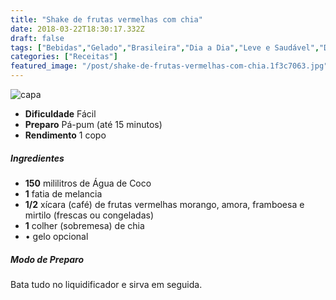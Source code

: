 ```yaml
---
title: "Shake de frutas vermelhas com chia"
date: 2018-03-22T18:30:17.332Z
draft: false
tags: ["Bebidas","Gelado","Brasileira","Dia a Dia","Leve e Saudável","Detox","Shakes"]
categories: ["Receitas"]
featured_image: "/post/shake-de-frutas-vermelhas-com-chia.1f3c7063.jpg"
---
```


![capa](/post/shake-de-frutas-vermelhas-com-chia.1f3c7063.jpg)

*   **Dificuldade** Fácil
*   **Preparo** Pá-pum (até 15 minutos)
*   **Rendimento** 1 copo

##### Ingredientes

*   **150** mililitros de Água de Coco
*   **1** fatia de melancia
*   **1/2** xícara (café) de frutas vermelhas morango, amora, framboesa e mirtilo (frescas ou congeladas)
*   **1** colher (sobremesa) de chia
*   • gelo opcional

##### Modo de Preparo

Bata tudo no liquidificador e sirva em seguida.

